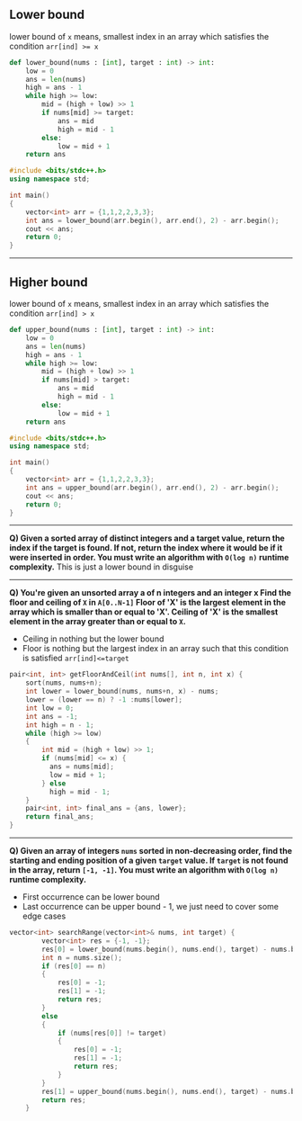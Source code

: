 ## Lower bound
lower bound of `x` means, smallest index in an array which satisfies the condition `arr[ind] >= x`
```python
def lower_bound(nums : [int], target : int) -> int:
    low = 0
    ans = len(nums)
    high = ans - 1
    while high >= low:
        mid = (high + low) >> 1
        if nums[mid] >= target:
            ans = mid
            high = mid - 1
        else:
            low = mid + 1
    return ans
```

```cpp
#include <bits/stdc++.h>
using namespace std;

int main()
{
    vector<int> arr = {1,1,2,2,3,3};
    int ans = lower_bound(arr.begin(), arr.end(), 2) - arr.begin();
    cout << ans;
    return 0;
}
```

<hr>


## Higher bound

lower bound of `x` means, smallest index in an array which satisfies the condition `arr[ind] > x`

```python
def upper_bound(nums : [int], target : int) -> int:
    low = 0
    ans = len(nums)
    high = ans - 1
    while high >= low:
        mid = (high + low) >> 1
        if nums[mid] > target:
            ans = mid
            high = mid - 1
        else:
            low = mid + 1
    return ans
```

```cpp
#include <bits/stdc++.h>
using namespace std;

int main()
{
    vector<int> arr = {1,1,2,2,3,3};
    int ans = upper_bound(arr.begin(), arr.end(), 2) - arr.begin();
    cout << ans;
    return 0;
}
```

<hr>

**Q) Given a sorted array of distinct integers and a target value, return the index if the target is found. If not, return the index where it would be if it were inserted in order.
You must write an algorithm with `O(log n)` runtime complexity.**
This is just a lower bound in disguise

<hr>

**Q) You're given an unsorted array a of n integers and an integer x 
Find the floor and ceiling of `X` in `A[0..N-1]`
Floor of 'X' is the largest element in the array which is smaller than or equal to 'X'.
Ceiling of 'X' is the smallest element in the array greater than or equal to `X`.**
- Ceiling in nothing but the lower bound
- Floor is nothing but the largest index in an array such that this condition is satisfied                     `arr[ind]<=target`
```cpp
pair<int, int> getFloorAndCeil(int nums[], int n, int x) {
	sort(nums, nums+n);
	int lower = lower_bound(nums, nums+n, x) - nums;
	lower = (lower == n) ? -1 :nums[lower];
	int low = 0;
    int ans = -1;
    int high = n - 1;
    while (high >= low)
	{
        int mid = (high + low) >> 1;
        if (nums[mid] <= x) {
          ans = nums[mid];
          low = mid + 1;
        } else
          high = mid - 1;
    }
    pair<int, int> final_ans = {ans, lower}; 
    return final_ans;
}

```

<hr>

**Q) Given an array of integers `nums` sorted in non-decreasing order, find the starting and ending position of a given `target` value.
If `target` is not found in the array, return `[-1, -1]`.
You must write an algorithm with `O(log n)` runtime complexity.**
- First occurrence can be lower bound
- Last occurrence can be upper bound - 1, we just need to cover some edge cases

```cpp
vector<int> searchRange(vector<int>& nums, int target) {
        vector<int> res = {-1, -1};
        res[0] = lower_bound(nums.begin(), nums.end(), target) - nums.begin();
        int n = nums.size();
        if (res[0] == n)
        {
            res[0] = -1;
            res[1] = -1;
            return res;
        }
        else
        {
            if (nums[res[0]] != target)
            {
                res[0] = -1;
                res[1] = -1;
                return res;
            }
        }
        res[1] = upper_bound(nums.begin(), nums.end(), target) - nums.begin() - 1;
        return res;
    }
```

